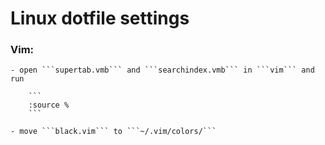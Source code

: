 # Linux dotfile settings

### Vim:

    - open ```supertab.vmb``` and ```searchindex.vmb``` in ```vim``` and run 

        ```
        :source %
        ```

    - move ```black.vim``` to ```~/.vim/colors/```
